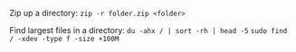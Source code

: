 Zip up a directory:
`zip -r folder.zip <folder>`

Find largest files in a directory:
`du -ahx / | sort -rh | head -5`
`sudo find / -xdev -type f -size +100M`